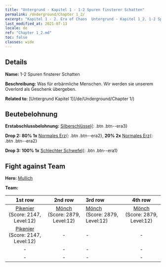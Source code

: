 ```yaml
---
title: "Untergrund - Kapitel 1 - 1-2 Spuren finsterer Schatten"
permalink: /Underground/Chapter 1_2/
excerpt: "Kapitel 1 - 2. Era of Chaos  Untergrund - Kapitel 1_2. 1-2 Spuren finsterer Schatten"
last_modified_at: 2021-07-13
locale: de
ref: "Chapter 1_2.md"
toc: false
classes: wide
---
```


## Details

 **Name:** 1-2 Spuren finsterer Schatten

 **Beschreibung:** Was für erbärmliche Menschen. Wir werden sie unserem Overlord als Geschenk übergeben.

 **Related to:** [Untergrund Kapitel 1](/de/Underground/Chapter 1/)

## Beutebelohnung

 **Erstabschlussbelohnung:** [Silberschlüssel](/ItemsDE/con_693/){: .btn .btn--era3}

 **Drop 2:** **80% 1x** [Normales Erz](/ItemsDE/mat_6/){: .btn .btn--era2}, **20% 2x** [Normales Erz](/ItemsDE/mat_6/){: .btn .btn--era2}

 **Drop 3:** **100% 1x** [Schlechter Schwefel](/ItemsDE/mat_3/){: .btn .btn--era1}


## Fight against Team
 **Hero:** [Mullich](/de/heroes/Mullich/)

 **Team:**


  | 1st row | 2nd row | 3rd row | 4th row |
  |:----:|:----:|:----|:----:|
  | [Pikenier](/de/units/Pikeman/) (Score: 2147, Level:12)  | [Mönch](/de/units/Monk/) (Score: 2879, Level:12)  | [Mönch](/de/units/Monk/) (Score: 2879, Level:12)  | [Mönch](/de/units/Monk/) (Score: 2879, Level:12)  |
  | [Pikenier](/de/units/Pikeman/) (Score: 2147, Level:12)  | - | - | - |
  | - | - | - | - |
  | - | - | - | - |


